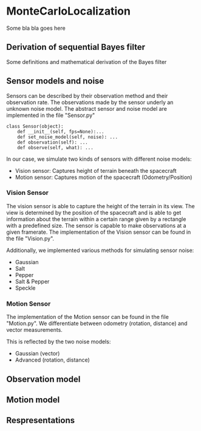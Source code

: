 # MonteCarloLocalization

Some bla bla goes here


## Derivation of sequential Bayes filter

Some definitions and mathematical derivation of the Bayes filter

## Sensor models and noise

Sensors can be described by their observation method and their observation rate.
The observations made by the sensor underly an unknown noise model.
The abstract sensor and noise model are implemented in the file "Sensor.py"

```
class Sensor(object):
    def __init__(self, fps=None):...
    def set_noise_model(self, noise): ...
    def observation(self): ...
    def observe(self, what): ...
```

In our case, we simulate two kinds of sensors with different noise models:

 * Vision sensor: Captures height of terrain beneath the spacecraft
 * Motion sensor: Captures motion of the spacecraft (Odometry/Position)

### Vision Sensor

The vision sensor is able to capture the height of the terrain in its view.
The view is determined by the position of the spacecraft and is able to get information about the terrain within a certain range given by a rectangle with a predefined size.
The sensor is capable to make observations at a given framerate.
The implementation of the Vision sensor can be found in the file "Vision.py".


Additionally, we implemented various methods for simulating sensor noise:

 * Gaussian
 * Salt
 * Pepper
 * Salt & Pepper
 * Speckle


### Motion Sensor

The implementation of the Motion sensor can be found in the file "Motion.py".
We differentiate between odometry (rotation, distance) and vector measurements.

This is reflected by the two noise models:

 * Gaussian (vector)
 * Advanced (rotation, distance)




## Observation model



## Motion model

## Respresentations
